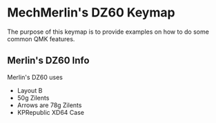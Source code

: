 # MechMerlin's DZ60 Keymap

The purpose of this keymap is to provide examples on how to do some common QMK features. 

## Merlin's DZ60 Info

Merlin's DZ60 uses
- Layout B
- 50g Zilents
- Arrows are 78g Zilents
- KPRepublic XD64 Case

